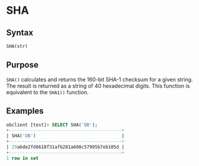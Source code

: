 # SHA

## Syntax

```sql
SHA(str)
```

## Purpose

`SHA()` calculates and returns the 160-bit SHA-1 checksum for a given string. The result is returned as a string of 40 hexadecimal digits. This function is equivalent to the `SHA1()` function.

## Examples

```sql
obclient [test]> SELECT SHA('OB');
+------------------------------------------+
| SHA('OB')                                |
+------------------------------------------+
| 29a6de2fd8618f31afb281a608c57995b7eb105d |
+------------------------------------------+
1 row in set
```
